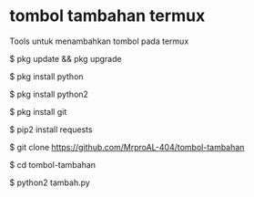 # tombol tambahan termux
Tools untuk menambahkan tombol pada termux

$ pkg update && pkg upgrade

$ pkg install python

$ pkg install python2

$ pkg install git

$ pip2 install requests

$ git clone https://github.com/MrproAL-404/tombol-tambahan

$ cd tombol-tambahan

$ python2 tambah.py
